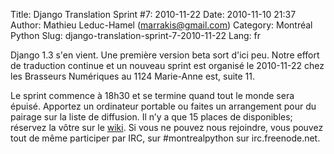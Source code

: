 Title: Django Translation Sprint #7: 2010-11-22
Date: 2010-11-10 21:37
Author: Mathieu Leduc-Hamel (marrakis@gmail.com)
Category: Montréal Python
Slug: django-translation-sprint-7-2010-11-22
Lang: fr

<div>
<div>
Django 1.3 s'en vient. Une première version beta sort d'ici peu. Notre
effort de traduction continue et un nouveau sprint est organisé le
2010-11-22 chez les Brasseurs Numériques au 1124 Marie-Anne est, suite
11.

Le sprint commence à 18h30 et se termine quand tout le monde sera
épuisé. Apportez un ordinateur portable ou faites un arrangement pour du
pairage sur la liste de diffusion. Il n’y a que 15 places de
disponibles; réservez la vôtre sur le [wiki][]. Si vous ne pouvez nous
rejoindre, vous pouvez tout de même participer par IRC, sur
\#montrealpython sur irc.freenode.net.

</div>
</div>

  [wiki]: http://wiki.montrealpython.org/index.php/Translation_of_Django_7
